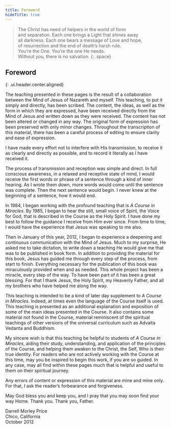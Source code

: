 ```yaml
---
title: Foreword
hideTitle: true
---
```


> The Christ has need of helpers in the world of form <br>
and separation. Each one brings a Light that shines away <br>
all darkness. Each one bears a message of Love and hope, <br>
of resurrection and the end of death’s harsh rule. <br>
You’re the One. You’re the one He needs. <br>
Without you, there is no salvation.
{: .space}

##  Foreword
{: .ui.header.center.aligned}

The teaching presented in these pages is the result of a collaboration between
the Mind of Jesus of Nazareth and myself. This teaching, to put it simply and
directly, has been scribed. The content, the ideas, as well as the form in
which they are expressed, have been received directly from the Mind of Jesus
and written down as they were received. The content has not been altered or
changed in any way. The original form of expression has been preserved with
only minor changes. Throughout the transcription of this material, there has
been a careful process of editing to ensure clarity and ease of expression. 

I have made every effort not to interfere with His transmission, to receive it
as clearly and directly as possible, and to record it literally as I have
received it. 

The process of transmission and reception was simple and direct. In full
conscious awareness, in a relaxed and receptive state of mind, I would receive
the first words or phrase of a sentence through a kind of inner hearing. As I
wrote them down, more words would come until the sentence was complete. Then
the next sentence would begin. I never knew at the beginning of a sentence, how
it would end. 

In 1984, I began working with the profound teaching that is *A Course in
Miracles*. By 1985, I began to hear the still, small voice of Spirit, the Voice
for God, that is described in the Course as the Holy Spirit. I have done my
best to follow the guidance I receive from Him ever since. From time to 
time, I would have the experience that Jesus was speaking to me also.

Then in January of this year, 2012, I began to experience a deepening and
continuous communication with the Mind of Jesus. Much to my surprise, He asked
me to take dictation, to write down a teaching He would give me that was to be
published in book form. In addition to providing the material for this book,
Jesus has guided me through every step of the process, from start to finish.
Everything necessary for the publication of this book was miraculously provided
when and as needed. This whole project has been a miracle, every step of the
way. To have been part of it has been a great blessing. For that I thank Jesus,
the Holy Spirit, my Heavenly Father, and all my brothers who have helped me
along the way. 

This teaching is intended to be a kind of later day supplement to *A Course in
Miracles*. Indeed, at times even the language of the Course itself is used. This
teaching is presented as an additional explanation and exposition of some of
the main ideas presented in the Course. It also contains some material not
found in the Course, material reminiscent of the spiritual teachings of other
versions of the universal curriculum such as Advaita Vedanta and Buddhism. 

My sincere wish is that this teaching be helpful to students of *A Course in
Miracles*, aiding their study, understanding, and application of the principles
of the Course, and helping them awaken to the Christ, the Self, Who is their
true identity. For readers who are not actively working with the Course at this
time, may you be inspired to begin this work, if you are so guided. In any
case, may all find within these pages much that is helpful and useful to them
on their spiritual journey. 

Any errors of content or expression of this material are mine and mine only.
For that, I ask the reader’s forbearance and forgiveness. 

May God bless you and keep you, and I pray that you may soon find your way
Home. Thank you. Thank you, Father.

Darrell Morley Price \
Chico, California \
October 2012


